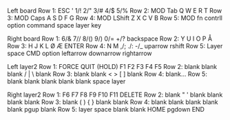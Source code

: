 Left board
Row 1: ESC ' 1/! 2/" 3/# 4/$ 5/%
Row 2: MOD Tab Q W E R T
Row 3: MOD Caps A S D F G
Row 4: MOD LShift Z X C V B
Row 5: MOD fn contrll option command space layer key

Right board
Row 1: 6/& 7// 8/() 9/) 0/= +/? backspace
Row 2: Y U I O P Å 
Row 3: H J K L Ø Æ ENTER
Row 4: N M ,/; ./: -/_ uparrow rshift
Row 5: Layer space CMD option leftarrow downarrow rightarrow

Left layer2
Row 1: FORCE QUIT (HOLD) F1 F2 F3 F4 F5
Row 2: blank blank blank / | \ blank
Row 3: blank blank < > [ ] blank
Row 4: blank...
Row 5: blank blank blank blank blank space layer

Right layer2
Row 1: F6 F7 F8 F9 F10 F11 DELETE
Row 2: blank " ' blank blank blank blank
Row 3: blank ( ) { } blank blank
Row 4: blank blank blank blank blank pgup blank
Row 5: layer space blank blank HOME pgdown END
